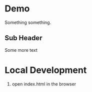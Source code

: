 # Demo

Something something.

## Sub Header
Some more text

# Local Development

1. open index.html in the browser